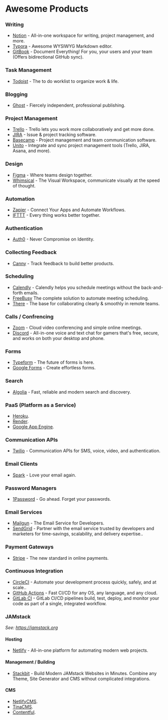 # Awesome Products

### Writing

* [Notion](https://notion.so) - All-in-one workspace for writing, project management, and more.
* [Typora](https://www.typora.io/) - Awesome WYSIWYG Markdown editor.
* [GitBook](https://www.gitbook.com/) - Document Everything! For you, your users and your team \(Offers bidirectional GitHub sync\).

### Task Management

* [Todoist](https://todoist.com/) - The to do worklist to organize work & life.

### Blogging

* [Ghost](https://ghost.org) - Fiercely independent, professional publishing.

### Project Management

* [Trello](https://trello.com/) - Trello lets you work more collaboratively and get more done.
* [JIRA](https://www.atlassian.com/software/jira) - Issue & project tracking software.
* [Basecamp](https://basecamp.com/) - Project management and team communication software.
* [Unito](https://unito.io/) - Integrate and sync project management tools \(Trello, JIRA, Asana, and more\).

### Design

* [Figma](https://www.figma.com/) - Where teams design together.
* [Whimsical](https://whimsical.com/) - The Visual Workspace, communicate visually at the speed of thought.

### Automation

* [Zapier](https://zapier.com/) - Connect Your Apps and Automate Workflows.
* [IFTTT](https://ifttt.com) - Every thing works better together.

### Authentication

* [Auth0](https://auth0.com/) - Never Compromise on Identity.

### Collecting Feedback

* [Canny](https://canny.io) - Track feedback to build better products.

### Scheduling

* [Calendly](https://calendly.com) - Calendly helps you schedule meetings without the back-and-forth emails.
* [FreeBusy](http://freebusy.io/) The complete solution to automate meeting scheduling.
* [There](https://there.team/) - The base for collaborating clearly & smoothly in remote teams.

### Calls / Confrencing

* [Zoom](https://zoom.us) - Cloud video conferencing and simple online meetings.
* [Discord](https://discordapp.com) - All-in-one voice and text chat for gamers that's free, secure, and works on both your desktop and phone.

### Forms

* [Typeform](https://www.typeform.com) - The future of forms is here.
* [Google Forms](https://www.google.com/forms/about/) - Create effortless forms.

### Search

* [Algolia](https://www.algolia.com) - Fast, reliable and modern search and discovery.

### PaaS \(Platform as a Service\)

* [Heroku](https://heroku.com).
* [Render](https://render.com).
* [Google App Engine](https://cloud.google.com/appengine/).

### Communication APIs

* [Twilio](https://twilio.com) - Communication APIs for SMS, voice, video, and authentication.

### Email Clients

* [Spark](https://sparkmailapp.com/) - Love your email again.

### Password Managers

* [1Password](https://1password.com) - Go ahead. Forget your passwords.

### Email Services

* [Mailgun](https://www.mailgun.com/) - The Email Service for Developers.
* [SendGrid](https://sendgrid.com) - Partner with the email service trusted by developers and marketers for time-savings, scalability, and delivery expertise..

### Payment Gateways

* [Stripe](https://stripe.com) - The new standard in online payments.

### Continuous Integration

* [CircleCI](https://circleci.com/) - Automate your development process quickly, safely, and at scale..
* [GitHub Actions](https://github.blog/2019-08-08-github-actions-now-supports-ci-cd/) - Fast CI/CD for any OS, any language, and any cloud.
* [GitLab CI](https://about.gitlab.com/product/continuous-integration/) - GitLab CI/CD pipelines build, test, deploy, and monitor your code as part of a single, integrated workflow.

### JAMstack

_See:_ [_https://jamstack.org_](https://jamstack.org)

#### Hosting

* [Netlify](https://netlify.com) - All-in-one platform for automating modern web projects.

#### Management / Building

* [Stackbit](https://www.stackbit.com/) - Build Modern JAMstack Websites in Minutes. Combine any Theme, Site Generator and CMS without complicated integrations.

#### CMS

* [NetlifyCMS](https://www.netlifycms.org/).
* [TinaCMS](https://tinacms.org/).
* [Contentful](https://www.contentful.com/).


